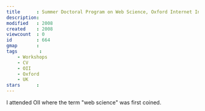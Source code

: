 ```yaml
---
title      : Summer Doctoral Program on Web Science, Oxford Internet Institute, Oxford University, UK.
description: 
modified   : 2008
created    : 2008
viewcount  : 0
id         : 664
gmap       : 
tags        :
    - Workshops
    - CV
    - OII
    - Oxford
    - UK
stars      : 
---
```


I attended OII where the term "web science" was first coined.
